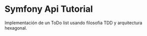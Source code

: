 # Symfony Api Tutorial

Implementación de un ToDo list usando filosofia TDD y arquitectura hexagonal.
